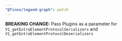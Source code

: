 ```yaml
---
"@finos/legend-graph": patch
---
```


**BREAKING CHANGE:** Pass Plugins as a parameter for `V1_getExtraElementProtocolSerializers` and `V1_getExtraElementProtocolDeserializers`
